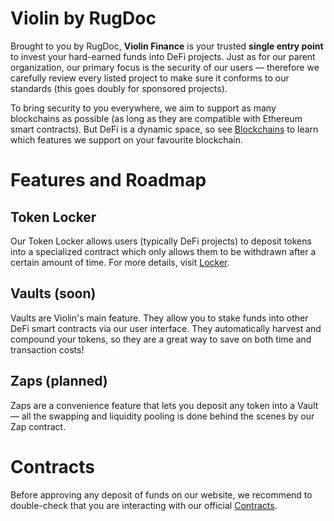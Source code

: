 # Violin by RugDoc
Brought to you by RugDoc, **Violin Finance** is your trusted **single entry point** to invest your hard-earned funds into DeFi projects. Just as for our parent organization, our primary focus is the security of our users — therefore we carefully review every listed project to make sure it conforms to our standards (this goes doubly for sponsored projects). 

To bring security to you everywhere, we aim to support as many blockchains as possible (as long as they are compatible with Ethereum smart contracts). But DeFi is a dynamic space, so see [Blockchains](blockchains.md) to learn which features we support on your favourite blockchain.

# Features and Roadmap
## Token Locker
Our Token Locker allows users (typically DeFi projects) to deposit tokens into a specialized contract which only allows them to be withdrawn after a certain amount of time. For more details, visit [Locker](locker.md).

## Vaults (soon)
Vaults are Violin's main feature. They allow you to stake funds into other DeFi smart contracts via our user interface. They automatically harvest and compound your tokens, so they are a great way to save on both time and transaction costs! 

## Zaps (planned)
Zaps are a convenience feature that lets you deposit any token into a Vault — all the swapping and liquidity pooling is done behind the scenes by our Zap contract.

# Contracts
Before approving any deposit of funds on our website, we recommend to double-check that you are interacting with our official [Contracts](contracts.md).